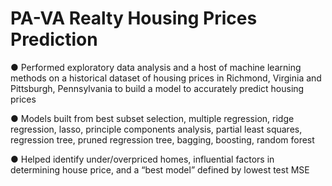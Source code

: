 # PA-VA Realty Housing Prices Prediction

● Performed exploratory data analysis and a host of machine learning methods on a historical dataset of
housing prices in Richmond, Virginia and Pittsburgh, Pennsylvania to build a model to accurately predict
housing prices

● Models built from best subset selection, multiple regression, ridge regression, lasso, principle components
analysis, partial least squares, regression tree, pruned regression tree, bagging, boosting, random forest

● Helped identify under/overpriced homes, influential factors in determining house price, and a “best model”
defined by lowest test MSE


